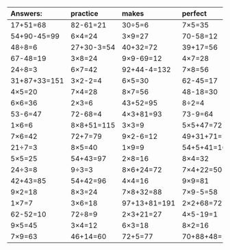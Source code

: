 | Answers: | practice | makes | perfect | ! |
| :--- | :--- | :--- | :--- | :--- |
| 17+51=68 | 82-61=21 | 30÷5=6 | 7×5=35 | 8×9=72 | 
| 54+90-45=99 | 6×4=24 | 3×9=27 | 70-58=12 | 50+40=90 | 
| 48÷8=6 | 27+30-3=54 | 40+32=72 | 39+17=56 | 54-6=48 | 
| 67-48=19 | 3×8=24 | 9×9-69=12 | 4×7=28 | 5×7=35 | 
| 24÷8=3 | 6×7=42 | 92+44-4=132 | 7×8=56 | 9×4=36 | 
| 31+87+33=151 | 3×2-2=4 | 6×5=30 | 62-45=17 | 6÷3=2 | 
| 4×5=20 | 7×4=28 | 8×7=56 | 48-18=30 | 45+51+99=195 | 
| 6×6=36 | 2×3=6 | 43+52=95 | 8÷2=4 | 73-41=32 | 
| 53-6=47 | 72-68=4 | 4×3+81=93 | 73-9=64 | 95-31=64 | 
| 1×6=6 | 8×8+51=115 | 3×3=9 | 5×5+47=72 | 6×9=54 | 
| 7×6=42 | 72+7=79 | 9×2-6=12 | 49+31+71=151 | 99-48=51 | 
| 21÷7=3 | 8×5=40 | 1×9=9 | 54+5+41=100 | 31+75-1=105 | 
| 5×5=25 | 54+43=97 | 2×8=16 | 8×4=32 | 84+20-87=17 | 
| 24÷3=8 | 9÷3=3 | 8×6+24=72 | 7×4+22=50 | 71+3-47=27 | 
| 42+43=85 | 54+42=96 | 4×4=16 | 9×9=81 | 2×3+49=55 | 
| 9×2=18 | 8×3=24 | 7×8+32=88 | 7×9-5=58 | 5×8+98=138 | 
| 1×7=7 | 3×6=18 | 97+13+81=191 | 2×2+68=72 | 97-70=27 | 
| 62-52=10 | 72÷8=9 | 2×3+21=27 | 4×5-19=1 | 2×9-15=3 | 
| 9×5=45 | 3×4=12 | 6×3=18 | 8×2=16 | 13+64-11=66 | 
| 7×9=63 | 46+14=60 | 72+5=77 | 70+88+48=206 | 6×6+28=64 | 
